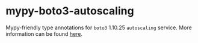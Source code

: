 # mypy-boto3-autoscaling

Mypy-friendly type annotations for `boto3` 1.10.25 `autoscaling` service.
More information can be found [here](https://github.com/vemel/mypy_boto3).